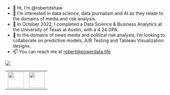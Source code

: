 - 👋 Hi, I’m @robertdshaw
- 👀 I’m interested in data science, data journalism and AI as they relate to the domains of media and risk analysis.
- 🌱 In October 2022, I completed a Data Science & Business Analytics at the University of Texas at Austin, with a 4.24 GPA.
- 💞️ In the domains of news media and political risk analysis, I’m looking to collaborate on predictive models, A/B Testing and Tableau Visualization designs.
- 📫 You can reach me at robert@powerdata.life

<!---
robertdshaw/robertdshaw is a ✨ special ✨ repository because its `README.md` (this file) appears on your GitHub profile.
You can click the Preview link to take a look at your changes.
---> <img src="https://github-readme-stats.vercel.app/api/top-langs?username=robertdshaw&layout=compact"/>
<table>
    <tbody>
        <tr>
            <td><a href="[https://medium.com/@robert_32129]">
            <img height="50" src="https://www.vectorlogo.zone/logos/medium/medium-ar21.svg" />
            </a></td>
            <td><a href="https://www.linkedin.com/in/robdshaw/">
            <img height="50" src="https://www.vectorlogo.zone/logos/linkedin/linkedin-ar21.svg" />
            </a></td>
        </tr>
    </tbody>
</table>

